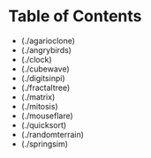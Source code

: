 # Table of Contents

- (./agarioclone)
- (./angrybirds)
- (./clock)
- (./cubewave)
- (./digitsinpi)
- (./fractaltree)
- (./matrix)
- (./mitosis)
- (./mouseflare)
- (./quicksort)
- (./randomterrain)
- (./springsim)
